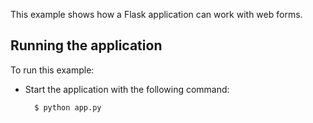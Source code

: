 
This example shows how a Flask application can work with web forms.


Running the application
-----------------------

To run this example:
- Start the application with the following command:

        $ python app.py
